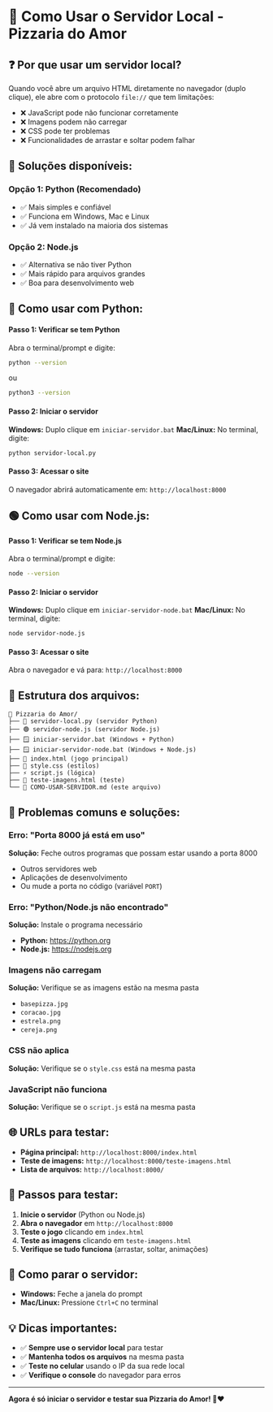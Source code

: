 # 🚀 Como Usar o Servidor Local - Pizzaria do Amor

## ❓ **Por que usar um servidor local?**

Quando você abre um arquivo HTML diretamente no navegador (duplo clique), ele abre com o protocolo `file://` que tem limitações:
- ❌ JavaScript pode não funcionar corretamente
- ❌ Imagens podem não carregar
- ❌ CSS pode ter problemas
- ❌ Funcionalidades de arrastar e soltar podem falhar

## 🎯 **Soluções disponíveis:**

### **Opção 1: Python (Recomendado)**
- ✅ Mais simples e confiável
- ✅ Funciona em Windows, Mac e Linux
- ✅ Já vem instalado na maioria dos sistemas

### **Opção 2: Node.js**
- ✅ Alternativa se não tiver Python
- ✅ Mais rápido para arquivos grandes
- ✅ Boa para desenvolvimento web

## 🐍 **Como usar com Python:**

#### **Passo 1: Verificar se tem Python**
Abra o terminal/prompt e digite:
```bash
python --version
```
ou
```bash
python3 --version
```

#### **Passo 2: Iniciar o servidor**
**Windows:** Duplo clique em `iniciar-servidor.bat`
**Mac/Linux:** No terminal, digite:
```bash
python servidor-local.py
```

#### **Passo 3: Acessar o site**
O navegador abrirá automaticamente em:
`http://localhost:8000`

## 🟢 **Como usar com Node.js:**

#### **Passo 1: Verificar se tem Node.js**
Abra o terminal/prompt e digite:
```bash
node --version
```

#### **Passo 2: Iniciar o servidor**
**Windows:** Duplo clique em `iniciar-servidor-node.bat`
**Mac/Linux:** No terminal, digite:
```bash
node servidor-node.js
```

#### **Passo 3: Acessar o site**
Abra o navegador e vá para:
`http://localhost:8000`

## 📁 **Estrutura dos arquivos:**

```
🍕 Pizzaria do Amor/
├── 🐍 servidor-local.py (servidor Python)
├── 🟢 servidor-node.js (servidor Node.js)
├── 🪟 iniciar-servidor.bat (Windows + Python)
├── 🪟 iniciar-servidor-node.bat (Windows + Node.js)
├── 🍕 index.html (jogo principal)
├── 🎨 style.css (estilos)
├── ⚡ script.js (lógica)
├── 🧪 teste-imagens.html (teste)
└── 📖 COMO-USAR-SERVIDOR.md (este arquivo)
```

## 🚨 **Problemas comuns e soluções:**

### **Erro: "Porta 8000 já está em uso"**
**Solução:** Feche outros programas que possam estar usando a porta 8000
- Outros servidores web
- Aplicações de desenvolvimento
- Ou mude a porta no código (variável `PORT`)

### **Erro: "Python/Node.js não encontrado"**
**Solução:** Instale o programa necessário
- **Python:** https://python.org
- **Node.js:** https://nodejs.org

### **Imagens não carregam**
**Solução:** Verifique se as imagens estão na mesma pasta
- `basepizza.jpg`
- `coracao.jpg`
- `estrela.png`
- `cereja.png`

### **CSS não aplica**
**Solução:** Verifique se o `style.css` está na mesma pasta

### **JavaScript não funciona**
**Solução:** Verifique se o `script.js` está na mesma pasta

## 🌐 **URLs para testar:**

- **Página principal:** `http://localhost:8000/index.html`
- **Teste de imagens:** `http://localhost:8000/teste-imagens.html`
- **Lista de arquivos:** `http://localhost:8000/`

## 🎯 **Passos para testar:**

1. **Inicie o servidor** (Python ou Node.js)
2. **Abra o navegador** em `http://localhost:8000`
3. **Teste o jogo** clicando em `index.html`
4. **Teste as imagens** clicando em `teste-imagens.html`
5. **Verifique se tudo funciona** (arrastar, soltar, animações)

## 🛑 **Como parar o servidor:**

- **Windows:** Feche a janela do prompt
- **Mac/Linux:** Pressione `Ctrl+C` no terminal

## 💡 **Dicas importantes:**

- ✅ **Sempre use o servidor local** para testar
- ✅ **Mantenha todos os arquivos** na mesma pasta
- ✅ **Teste no celular** usando o IP da sua rede local
- ✅ **Verifique o console** do navegador para erros

---

**Agora é só iniciar o servidor e testar sua Pizzaria do Amor! 🍕❤️**
